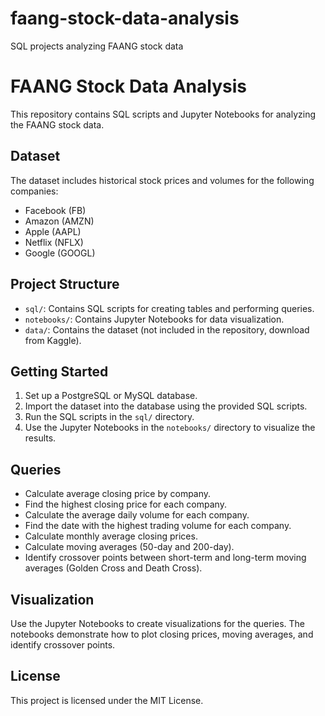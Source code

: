# faang-stock-data-analysis
SQL projects analyzing FAANG stock data
# FAANG Stock Data Analysis

This repository contains SQL scripts and Jupyter Notebooks for analyzing the FAANG stock data.

## Dataset

The dataset includes historical stock prices and volumes for the following companies:
- Facebook (FB)
- Amazon (AMZN)
- Apple (AAPL)
- Netflix (NFLX)
- Google (GOOGL)

## Project Structure

- `sql/`: Contains SQL scripts for creating tables and performing queries.
- `notebooks/`: Contains Jupyter Notebooks for data visualization.
- `data/`: Contains the dataset (not included in the repository, download from Kaggle).

## Getting Started

1. Set up a PostgreSQL or MySQL database.
2. Import the dataset into the database using the provided SQL scripts.
3. Run the SQL scripts in the `sql/` directory.
4. Use the Jupyter Notebooks in the `notebooks/` directory to visualize the results.

## Queries

- Calculate average closing price by company.
- Find the highest closing price for each company.
- Calculate the average daily volume for each company.
- Find the date with the highest trading volume for each company.
- Calculate monthly average closing prices.
- Calculate moving averages (50-day and 200-day).
- Identify crossover points between short-term and long-term moving averages (Golden Cross and Death Cross).

## Visualization

Use the Jupyter Notebooks to create visualizations for the queries. The notebooks demonstrate how to plot closing prices, moving averages, and identify crossover points.

## License

This project is licensed under the MIT License.
